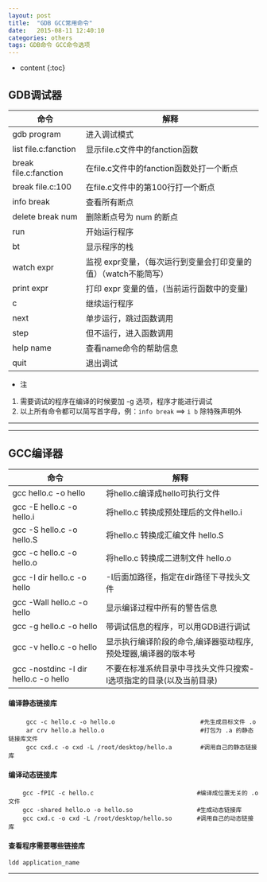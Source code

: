 ```yaml
---
layout: post
title:  "GDB GCC常用命令"
date:   2015-08-11 12:40:10
categories: others
tags: GDB命令 GCC命令选项
---
```


* content
{:toc}


## GDB调试器

命令|解释
---|---
gdb program           |进入调试模式
list file.c:fanction  |显示file.c文件中的fanction函数
break file.c:fanction |在file.c文件中的fanction函数处打一个断点
break file.c:100      |在file.c文件中的第100行打一个断点
info break            |查看所有断点
delete break num      |删除断点号为 num 的断点
run                   |开始运行程序
bt                    |显示程序的栈
watch expr            |监视 expr变量，（每次运行到变量会打印变量的值）（watch不能简写）
print expr            |打印 expr 变量的值，(当前运行函数中的变量)
c                     |继续运行程序
next                  |单步运行，跳过函数调用
step                  |但不运行，进入函数调用
help name             |查看name命令的帮助信息
quit                  |退出调试

* 注
1. 需要调试的程序在编译的时候要加 -g 选项，程序才能进行调试
2. 以上所有命令都可以简写首字母，例：`info break` ==> `i b` 除特殊声明外

---


---

## GCC编译器

命令|解释
---|---
gcc hello.c -o hello                  |将hello.c编译成hello可执行文件
gcc -E hello.c -o hello.i             |将hello.c 转换成预处理后的文件hello.i
gcc -S hello.c -o hello.S             |将hello.c 转换成汇编文件 hello.S
gcc -c hello.c -o hello.o             |将hello.c 转换成二进制文件 hello.o
gcc -I dir hello.c -o hello           |-I后面加路径，指定在dir路径下寻找头文件
gcc -Wall hello.c -o hello            |显示编译过程中所有的警告信息
gcc -g hello.c -o hello               |带调试信息的程序，可以用GDB进行调试
gcc -v hello.c -o hello               |显示执行编译阶段的命令,编译器驱动程序,预处理器,编译器的版本号
gcc -nostdinc -I dir hello.c -o hello |不要在标准系统目录中寻找头文件只搜索-I选项指定的目录(以及当前目录)



#### 编译静态链接库

```shell
     gcc -c hello.c -o hello.o                        #先生成目标文件 .o 
     ar crv hello.a hello.o                           #打包为 .a 的静态链接库文件
     gcc cxd.c -o cxd -L /root/desktop/hello.a        #调用自己的静态链接库
```

#### 编译动态链接库

```shell
    gcc -fPIC -c hello.c                             #编译成位置无关的 .o 文件
    gcc -shared hello.o -o hello.so                  #生成动态链接库
    gcc cxd.c -o cxd -L /root/desktop/hello.so       #调用自己的动态链接库
```
#### 查看程序需要哪些链接库

    ldd application_name

---
